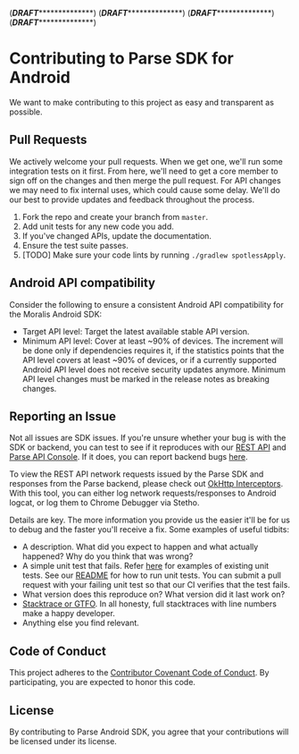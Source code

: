 (*********************DRAFT***********************************)
(*********************DRAFT***********************************)
(*********************DRAFT***********************************)
(*********************DRAFT***********************************)

# Contributing to Parse SDK for Android
We want to make contributing to this project as easy and transparent as possible.

## Pull Requests
We actively welcome your pull requests. When we get one, we'll run some integration tests on it first. From here, we'll need to get a core member to sign off on the changes and then merge the pull request. For API changes we may need to fix internal uses, which could cause some delay. We'll do our best to provide updates and feedback throughout the process.

1. Fork the repo and create your branch from `master`.
4. Add unit tests for any new code you add.
3. If you've changed APIs, update the documentation.
4. Ensure the test suite passes.
5. [TODO] Make sure your code lints by running `./gradlew spotlessApply`.

## Android API compatibility

Consider the following to ensure a consistent Android API compatibility for the Moralis Android SDK:
- Target API level: Target the latest available stable API version.
- Minimum API level: Cover at least ~90% of devices. The increment will be done only if dependencies requires it, if the statistics points that the API level covers at least ~90% of devices, or if a currently supported Android API level does not receive security updates anymore. Minimum API level changes must be marked in the release notes as breaking changes.

## Reporting an Issue
Not all issues are SDK issues. If you're unsure whether your bug is with the SDK or backend, you can test to see if it reproduces with our [REST API][rest-api] and [Parse API Console][parse-api-console]. If it does, you can report backend bugs [here][bug-reports].

To view the REST API network requests issued by the Parse SDK and responses from the Parse backend, please check out [OkHttp Interceptors][network-debugging-tool].  With this tool, you can either log network requests/responses to Android logcat, or log them to Chrome Debugger via Stetho.

Details are key. The more information you provide us the easier it'll be for us to debug and the faster you'll receive a fix. Some examples of useful tidbits:

* A description. What did you expect to happen and what actually happened? Why do you think that was wrong?
* A simple unit test that fails. Refer [here][tests-dir] for examples of existing unit tests. See our [README](README.md#usage) for how to run unit tests. You can submit a pull request with your failing unit test so that our CI verifies that the test fails.
* What version does this reproduce on? What version did it last work on?
* [Stacktrace or GTFO][stacktrace-or-gtfo]. In all honesty, full stacktraces with line numbers make a happy developer.
* Anything else you find relevant.

## Code of Conduct
This project adheres to the [Contributor Covenant Code of Conduct](https://github.com/parse-community/parse-server/blob/master/CODE_OF_CONDUCT.md). By participating, you are expected to honor this code.

## License
By contributing to Parse Android SDK, you agree that your contributions will be licensed under its license.

[stack-overflow]: http://stackoverflow.com/tags/parse.com
[bug-reports]: https://github.com/parse-community/parse-server
[rest-api]: http://docs.parseplatform.org/rest/guide/
[network-debugging-tool]: https://github.com/square/okhttp/wiki/Interceptors
[parse-api-console]: http://blog.parseplatform.org/announcements/introducing-the-parse-api-console/
[stacktrace-or-gtfo]: http://i.imgur.com/jacoj.jpg
[tests-dir]: /parse/src/test/java/com/parse
